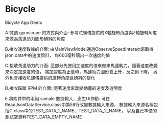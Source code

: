 # Bicycle
Bicycle App Demo

A.微調 gyroscope 的方式與介面:
  參考陀螺儀提供的X軸旋轉角度與Z軸旋轉角度來做為馬達助力圖形傾斜的角度

B.接收速度數據的介面:
  由MainViewModel通過ObserveSpeedInteract來取得json data中的速度資料，
  每600毫秒讀出一次速度的值

C.接收馬達助力的介面:
  這部分先使用加速度的值來做來馬達助力，隨著速度改變來決定加速度的值，
  當加速度為正值時，馬達助力圖形會上升，反之則下降，
  另外也會接收陀螺儀提供的旋轉角度做傾斜的變化

D.接收踩踏 RPM 的介面:
  隨著速度來改變動畫的速度及透明度

E.將附件中的兩組 sample 數據輸入，產生UI作動:
  可在ReadJsonDataService.class中第58行改變數據輸入來源，
  數據輸入來源名稱包括C.class中的TEST_DATA_1_NAME、TEST_DATA_2_NAME，
  以及自己準備的測試空資料TEST_DATA_EMPTY_NAME
